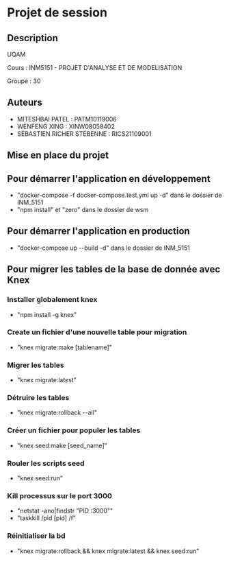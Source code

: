 # Projet de session

## Description

UQAM

Cours : INM5151 - PROJET D'ANALYSE ET DE MODELISATION

Groupe : 30

## Auteurs

- MITESHBAI PATEL : PATM10119006
- WENFENG XING : XINW08058402
- SÉBASTIEN RICHER STÉBENNE : RICS21109001

## Mise en place du projet

## Pour démarrer l'application en développement

- "docker-compose -f docker-compose.test.yml up -d" dans le dossier de INM_5151
- "npm install" et "zero" dans le dossier de wsm

## Pour démarrer l'application en production

- "docker-compose up --build -d" dans le dossier de INM_5151

## Pour migrer les tables de la base de donnée avec Knex

### Installer globalement knex

- "npm install -g knex"

### Create un fichier d'une nouvelle table pour migration

- "knex migrate:make [tablename]"

### Migrer les tables

- "knex migrate:latest"

### Détruire les tables

- "knex migrate:rollback --all"

### Créer un fichier pour populer les tables

- "knex seed:make [seed_name]"

### Rouler les scripts seed

- "knex seed:run"

### Kill processus sur le port 3000

- "netstat -ano|findstr "PID :3000""
- "taskkill /pid [pid] /f"

### Réinitialiser la bd

- "knex migrate:rollback && knex migrate:latest && knex seed:run"
